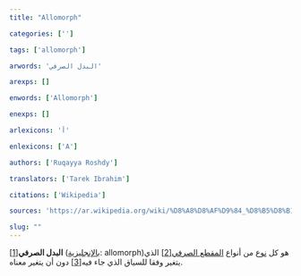 ```yaml
---
title: "Allomorph"

categories: ['']

tags: ['allomorph']

arwords: 'البدل الصرفي'

arexps: []

enwords: ['Allomorph']

enexps: []

arlexicons: 'أ'

enlexicons: ['A']

authors: ['Ruqayya Roshdy']

translators: ['Tarek Ibrahim']

citations: ['Wikipedia']

sources: 'https://ar.wikipedia.org/wiki/%D8%A8%D8%AF%D9%84_%D8%B5%D8%B1%D9%81%D9%8A#cite_note-1'

slug: ""
---
```


**البدل الصرفي**[[1]](https://ar.wikipedia.org/wiki/%D8%A8%D8%AF%D9%84_%D8%B5%D8%B1%D9%81%D9%8A#cite_note-1) ([بالإنجليزية](https://ar.wikipedia.org/wiki/%D8%A7%D9%84%D9%84%D8%BA%D8%A9_%D8%A7%D9%84%D8%A5%D9%86%D8%AC%D9%84%D9%8A%D8%B2%D9%8A%D8%A9 "اللغة الإنجليزية"): allomorph)‏ هو كل [نوع](https://ar.wikipedia.org/wiki/%D8%AA%D9%86%D9%88%D8%B9_(%D9%84%D8%BA%D8%A9) "تنوع (لغة)") من أنواع [المقطع الصرفي](https://ar.wikipedia.org/wiki/%D9%85%D9%82%D8%B7%D8%B9_%D8%B5%D8%B1%D9%81%D9%8A "مقطع صرفي")[[2]](https://ar.wikipedia.org/wiki/%D8%A8%D8%AF%D9%84_%D8%B5%D8%B1%D9%81%D9%8A#cite_note-2) الذي يتغير وفقا للسياق الذي جاء فيه[[3]](https://ar.wikipedia.org/wiki/%D8%A8%D8%AF%D9%84_%D8%B5%D8%B1%D9%81%D9%8A#cite_note-3) دون أن يتغير معناه.
